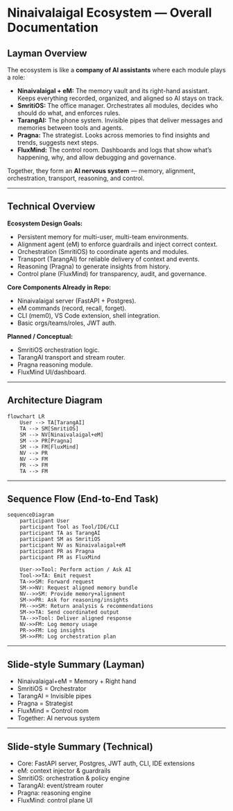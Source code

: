 # Ninaivalaigal Ecosystem — Overall Documentation

## Layman Overview
The ecosystem is like a **company of AI assistants** where each module plays a role:

- **Ninaivalaigal + eM:** The memory vault and its right-hand assistant. Keeps everything recorded, organized, and aligned so AI stays on track.
- **SmritiOS:** The office manager. Orchestrates all modules, decides who should do what, and enforces rules.
- **TarangAI:** The phone system. Invisible pipes that deliver messages and memories between tools and agents.
- **Pragna:** The strategist. Looks across memories to find insights and trends, suggests next steps.
- **FluxMind:** The control room. Dashboards and logs that show what’s happening, why, and allow debugging and governance.

Together, they form an **AI nervous system** — memory, alignment, orchestration, transport, reasoning, and control.

---

## Technical Overview
**Ecosystem Design Goals:**
- Persistent memory for multi-user, multi-team environments.
- Alignment agent (eM) to enforce guardrails and inject correct context.
- Orchestration (SmritiOS) to coordinate agents and modules.
- Transport (TarangAI) for reliable delivery of context and events.
- Reasoning (Pragna) to generate insights from history.
- Control plane (FluxMind) for transparency, audit, and governance.

**Core Components Already in Repo:**
- Ninaivalaigal server (FastAPI + Postgres).
- eM commands (record, recall, forget).
- CLI (mem0), VS Code extension, shell integration.
- Basic orgs/teams/roles, JWT auth.

**Planned / Conceptual:**
- SmritiOS orchestration logic.
- TarangAI transport and stream router.
- Pragna reasoning module.
- FluxMind UI/dashboard.

---

## Architecture Diagram
```mermaid
flowchart LR
    User --> TA[TarangAI]
    TA --> SM[SmritiOS]
    SM --> NV[Ninaivalaigal+eM]
    SM --> PR[Pragna]
    SM --> FM[FluxMind]
    NV --> PR
    NV --> FM
    PR --> FM
    TA --> FM
```

---

## Sequence Flow (End-to-End Task)
```mermaid
sequenceDiagram
    participant User
    participant Tool as Tool/IDE/CLI
    participant TA as TarangAI
    participant SM as SmritiOS
    participant NV as Ninaivalaigal+eM
    participant PR as Pragna
    participant FM as FluxMind

    User->>Tool: Perform action / Ask AI
    Tool->>TA: Emit request
    TA->>SM: Forward request
    SM->>NV: Request aligned memory bundle
    NV-->>SM: Provide memory+alignment
    SM->>PR: Ask for reasoning/insights
    PR-->>SM: Return analysis & recommendations
    SM->>TA: Send coordinated output
    TA-->>Tool: Deliver aligned response
    NV->>FM: Log memory usage
    PR->>FM: Log insights
    SM->>FM: Log orchestration plan
```

---

## Slide-style Summary (Layman)
- Ninaivalaigal+eM = Memory + Right hand
- SmritiOS = Orchestrator
- TarangAI = Invisible pipes
- Pragna = Strategist
- FluxMind = Control room
- Together: AI nervous system

---

## Slide-style Summary (Technical)
- Core: FastAPI server, Postgres, JWT auth, CLI, IDE extensions
- eM: context injector & guardrails
- SmritiOS: orchestration & policy engine
- TarangAI: event/stream router
- Pragna: reasoning engine
- FluxMind: control plane UI
